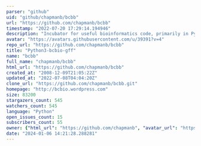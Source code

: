 ```yaml
---
parser: "github"
uid: "github/chapmanb/bcbb"
url: "https://github.com/chapmanb/bcbb"
timestamp: "2022-07-20 17:29:14.194946"
description: "Incubator for useful bioinformatics code, primarily in Python and R"
avatar: "https://avatars.githubusercontent.com/u/39391?v=4"
repo_url: "https://github.com/chapmanb/bcbb"
title: "Python3-bcbio-gff"
name: "bcbb"
full_name: "chapmanb/bcbb"
html_url: "https://github.com/chapmanb/bcbb"
created_at: "2008-12-09T21:05:22Z"
updated_at: "2022-07-08T04:04:20Z"
clone_url: "https://github.com/chapmanb/bcbb.git"
homepage: "http://bcbio.wordpress.com"
size: 83200
stargazers_count: 545
watchers_count: 545
language: "Python"
open_issues_count: 15
subscribers_count: 55
owner: {"html_url": "https://github.com/chapmanb", "avatar_url": "https://avatars.githubusercontent.com/u/39391?v=4", "login": "chapmanb", "type": "User"}
date: "2024-01-06 14:21:28.288281"
---
```

